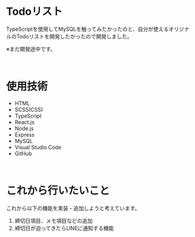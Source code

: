 # Todoリスト

TypeScriptを使用してMySQLを触ってみたかったのと、自分が使えるオリジナルのTodoリストを開発したかったので開発しました。

※まだ開発途中です。

<br>

# 使用技術

- HTML
- SCSS(CSS)
- TypeScript
- React.js
- Node.js
- Express
- MySQL
- Visual Studio Code
- GitHub

<br>

# これから行いたいこと

これから以下の機能を実装・追加しようと考えています。

1.  締切日項目、メモ項目などの追加
2.  締切日が迫ってきたらLINEに通知する機能
